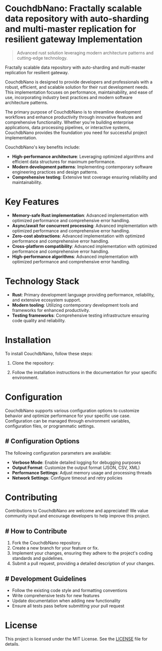 <!-- fallback_CouchdbNano_20250807001439_42478 -->

# CouchdbNano: Fractally scalable data repository with auto-sharding and multi-master replication for resilient gateway Implementation
> Advanced rust solution leveraging modern architecture patterns and cutting-edge technology.

Fractally scalable data repository with auto-sharding and multi-master replication for resilient gateway.

CouchdbNano is designed to provide developers and professionals with a robust, efficient, and scalable solution for their rust development needs. This implementation focuses on performance, maintainability, and ease of use, incorporating industry best practices and modern software architecture patterns.

The primary purpose of CouchdbNano is to streamline development workflows and enhance productivity through innovative features and comprehensive functionality. Whether you're building enterprise applications, data processing pipelines, or interactive systems, CouchdbNano provides the foundation you need for successful project implementation.

CouchdbNano's key benefits include:

* **High-performance architecture**: Leveraging optimized algorithms and efficient data structures for maximum performance.
* **Modern development patterns**: Implementing contemporary software engineering practices and design patterns.
* **Comprehensive testing**: Extensive test coverage ensuring reliability and maintainability.

# Key Features

* **Memory-safe Rust implementation**: Advanced implementation with optimized performance and comprehensive error handling.
* **Async/await for concurrent processing**: Advanced implementation with optimized performance and comprehensive error handling.
* **Zero-cost abstractions**: Advanced implementation with optimized performance and comprehensive error handling.
* **Cross-platform compatibility**: Advanced implementation with optimized performance and comprehensive error handling.
* **High-performance algorithms**: Advanced implementation with optimized performance and comprehensive error handling.

# Technology Stack

* **Rust**: Primary development language providing performance, reliability, and extensive ecosystem support.
* **Modern tooling**: Utilizing contemporary development tools and frameworks for enhanced productivity.
* **Testing frameworks**: Comprehensive testing infrastructure ensuring code quality and reliability.

# Installation

To install CouchdbNano, follow these steps:

1. Clone the repository:


2. Follow the installation instructions in the documentation for your specific environment.

# Configuration

CouchdbNano supports various configuration options to customize behavior and optimize performance for your specific use case. Configuration can be managed through environment variables, configuration files, or programmatic settings.

## # Configuration Options

The following configuration parameters are available:

* **Verbose Mode**: Enable detailed logging for debugging purposes
* **Output Format**: Customize the output format (JSON, CSV, XML)
* **Performance Settings**: Adjust memory usage and processing threads
* **Network Settings**: Configure timeout and retry policies

# Contributing

Contributions to CouchdbNano are welcome and appreciated! We value community input and encourage developers to help improve this project.

## # How to Contribute

1. Fork the CouchdbNano repository.
2. Create a new branch for your feature or fix.
3. Implement your changes, ensuring they adhere to the project's coding standards and guidelines.
4. Submit a pull request, providing a detailed description of your changes.

## # Development Guidelines

* Follow the existing code style and formatting conventions
* Write comprehensive tests for new features
* Update documentation when adding new functionality
* Ensure all tests pass before submitting your pull request

# License

This project is licensed under the MIT License. See the [LICENSE](https://github.com/sandibrrm/CouchdbNano/blob/main/LICENSE) file for details.
